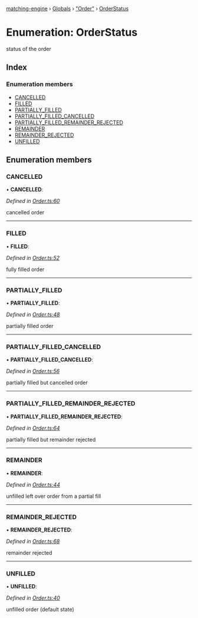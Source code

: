 [matching-engine](../README.md) › [Globals](../globals.md) › ["Order"](../modules/_order_.md) › [OrderStatus](_order_.orderstatus.md)

# Enumeration: OrderStatus

status of the order

## Index

### Enumeration members

* [CANCELLED](_order_.orderstatus.md#cancelled)
* [FILLED](_order_.orderstatus.md#filled)
* [PARTIALLY_FILLED](_order_.orderstatus.md#partially_filled)
* [PARTIALLY_FILLED_CANCELLED](_order_.orderstatus.md#partially_filled_cancelled)
* [PARTIALLY_FILLED_REMAINDER_REJECTED](_order_.orderstatus.md#partially_filled_remainder_rejected)
* [REMAINDER](_order_.orderstatus.md#remainder)
* [REMAINDER_REJECTED](_order_.orderstatus.md#remainder_rejected)
* [UNFILLED](_order_.orderstatus.md#unfilled)

## Enumeration members

###  CANCELLED

• **CANCELLED**:

*Defined in [Order.ts:60](https://github.com/hanzoai/matching-engine/blob/0c1f67f/src/Order.ts#L60)*

cancelled order

___

###  FILLED

• **FILLED**:

*Defined in [Order.ts:52](https://github.com/hanzoai/matching-engine/blob/0c1f67f/src/Order.ts#L52)*

fully filled order

___

###  PARTIALLY_FILLED

• **PARTIALLY_FILLED**:

*Defined in [Order.ts:48](https://github.com/hanzoai/matching-engine/blob/0c1f67f/src/Order.ts#L48)*

partially filled order

___

###  PARTIALLY_FILLED_CANCELLED

• **PARTIALLY_FILLED_CANCELLED**:

*Defined in [Order.ts:56](https://github.com/hanzoai/matching-engine/blob/0c1f67f/src/Order.ts#L56)*

partially filled but cancelled order

___

###  PARTIALLY_FILLED_REMAINDER_REJECTED

• **PARTIALLY_FILLED_REMAINDER_REJECTED**:

*Defined in [Order.ts:64](https://github.com/hanzoai/matching-engine/blob/0c1f67f/src/Order.ts#L64)*

partially filled but remainder rejected

___

###  REMAINDER

• **REMAINDER**:

*Defined in [Order.ts:44](https://github.com/hanzoai/matching-engine/blob/0c1f67f/src/Order.ts#L44)*

unfilled left over order from a partial fill

___

###  REMAINDER_REJECTED

• **REMAINDER_REJECTED**:

*Defined in [Order.ts:68](https://github.com/hanzoai/matching-engine/blob/0c1f67f/src/Order.ts#L68)*

remainder rejected

___

###  UNFILLED

• **UNFILLED**:

*Defined in [Order.ts:40](https://github.com/hanzoai/matching-engine/blob/0c1f67f/src/Order.ts#L40)*

unfilled order (default state)
